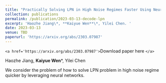 ```yaml
---
title: "Practically Solving LPN in High Noise Regimes Faster Using Neural Networks"
collection: publications
permalink: /publication/2023-03-13-decode-lpn
excerpt: 'Haozhe Jiang\*, **Kaiyue Wen**\*, Yilei Chen. '
date: 2023-03-13
venue: TBD
paperurl: 'https://arxiv.org/abs/2303.07987'
---
```

`<a href='https://arxiv.org/abs/2303.07987'>`Download paper here `</a>`

Haozhe Jiang, **Kaiyue Wen**\*, Yilei Chen

We consider the problem of how to solve LPN problem in high noise regime quicker by leveraging neural networks.
